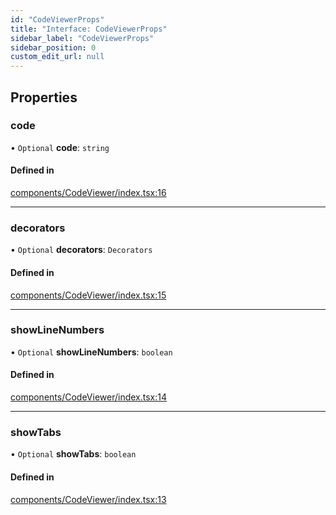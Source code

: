 ```yaml
---
id: "CodeViewerProps"
title: "Interface: CodeViewerProps"
sidebar_label: "CodeViewerProps"
sidebar_position: 0
custom_edit_url: null
---
```


## Properties

### code

• `Optional` **code**: `string`

#### Defined in

[components/CodeViewer/index.tsx:16](https://github.com/codesandbox/sandpack/blob/e7cb439/sandpack-react/src/components/CodeViewer/index.tsx#L16)

___

### decorators

• `Optional` **decorators**: `Decorators`

#### Defined in

[components/CodeViewer/index.tsx:15](https://github.com/codesandbox/sandpack/blob/e7cb439/sandpack-react/src/components/CodeViewer/index.tsx#L15)

___

### showLineNumbers

• `Optional` **showLineNumbers**: `boolean`

#### Defined in

[components/CodeViewer/index.tsx:14](https://github.com/codesandbox/sandpack/blob/e7cb439/sandpack-react/src/components/CodeViewer/index.tsx#L14)

___

### showTabs

• `Optional` **showTabs**: `boolean`

#### Defined in

[components/CodeViewer/index.tsx:13](https://github.com/codesandbox/sandpack/blob/e7cb439/sandpack-react/src/components/CodeViewer/index.tsx#L13)
